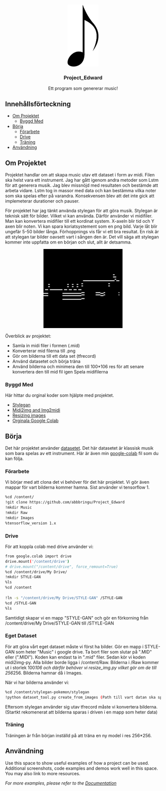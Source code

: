 
<!-- PROJECT SHIELDS -->
<!--
*** I'm using markdown "reference style" links for readability.
*** Reference links are enclosed in brackets [ ] instead of parentheses ( ).
*** See the bottom of this document for the declaration of the reference variables
*** for contributors-url, forks-url, etc. This is an optional, concise syntax you may use.
*** https://www.markdownguide.org/basic-syntax/#reference-style-links
-->
<!-- PROJECT LOGO -->
<br />
<p align="center">
  <a href="https://github.com/othneildrew/Best-README-Template">
    <img src="img/music_notes_PNG64.png" alt="logo" width="100" height="200">
  </a>

  <h3 align="center">Project_Edward</h3>

  <p align="center">
    Ett program som genererar music!




<!-- TABLE OF CONTENTS -->
## Innehållsförteckning

* [Om Projektet](#om-projektet)
  * [Byggd Med](#byggd-med)
* [Börja](#börja)
  * [Förarbete](#förarbete)
  * [Drive](#drive)
  * [Träning](#träning)
* [Användning](#användning)



<!-- ABOUT THE PROJECT -->
## Om Projektet

Projektet handlar om att skapa music utav ett dataset i form av midi. Filen ska helst vara ett instrument. Jag har gått igenom andra metoder som Lstm för att generera musik. Jag blev missnöjd med resultaten och bestämde att arbeta vidare. Lstm tog in massor med data och kan bestämma vilka noter som ska spelas efter på varandra. Konsekvensen blev att det inte gick att implemeterar durationer och pauser. 

För projektet har jag tänkt använda stylegan för att göra musik. Stylegan är teknisk sätt för bilder. Vilket vi kan använda. Därför använder vi midifiler. Man kan konvertera midifiler till ett kordinat system. X-axeln blir tid och Y axen blir noten. Vi kan spara koriatsystement som en png bild. Varje låt blir ungefär 5-50 bilder långa. Förhoppnings vis får vi ett bra resultat. En risk är att stylegan tar bilder oavsett vart i sången den är. Det vill säga att stylegan kommer inte uppfatta om en början och slut, allt är detsamma. 

<p align="center">
  <a href="https://github.com/othneildrew/Best-README-Template">
    <img src="img/210appass_1_Piano_6.png" alt="logo" width="256" height="256">
</a>

Överblick av projektet:
* Samla in midi filer i formen (.mid) 
* Konverterar mid filerna till .png
* Gör om bilderna till ett data set (tfrecord) 
* Använd datasetet och börja träna
* Använd bilderna och minimera den till 100*106 res för att senare konvertera den till mid fil igen
Spela midifilerna

### Byggd Med
Här hittar du orginal koder som hjälpte med projektet.
* [Stylegan](https://github.com/t04glovern/stylegan-pokemon)
* [Midi2img and Img2midi](https://github.com/mathigatti/midi2img)
* [Resizing images](https://auth0.com/blog/image-processing-in-python-with-pillow/)
* [Orginala Google Colab](https://colab.research.google.com/drive/1zPmnBwNix4wSARUZ9izE92t6TjzVqN2P#scrollTo=zh3adHVfo7yj)



<!-- GETTING STARTED -->
## Börja

Det här projektet använder [datasetet](https://www.kaggle.com/soumikrakshit/classical-music-midi). Det här datasetet är klassisk musik som bara spelas av ett instrument. 
Här är även min [google-colab](https://colab.research.google.com/drive/1HbpWlQ8gaTG6c4ps7POXD-sSs-6mbWLg#scrollTo=JF1mwki7pjZc) fil som du kan följa.

### Förarbete

Vi börjar med att clona det vi behöver för det här projektet. Vi gör även mappar för vart bilderna kommer hamna. 
Sist använder vi tensorflow 1.
```sh
%cd /content/
!git clone https://github.com/abbbringu/Project_Edward
!mkdir Music
!mkdir Raw
!mkdir Images
%tensorflow_version 1.x
```

### Drive

För att koppla colab med drive använder vi:
```sh
from google.colab import drive
drive.mount('/content/drive')
# drive.mount("/content/drive", force_remount=True)
%cd /content/drive/My Drive/
!mkdir STYLE-GAN
%ls
%cd /content

!ln -s "/content/drive/My Drive/STYLE-GAN" /STYLE-GAN
%cd /STYLE-GAN
%ls
```
Samtidigt skapar vi en mapp "STYLE-GAN" och gör en förkorning från /content/drive/My Drive/STYLE-GAN till /STYLE-GAN

### Eget Dataset

För att göra vårt eget dataset måste vi först ha bilder. Gör en mapp i STYLE-GAN som heter "Music" i google drive. Ta bort filer som slutar på ".MID" eller (".MIDI"). Koden kan endast ta in ".mid" filer. Sedan kör vi koden midi2img-py. Alla bilder borde ligga i /content/Raw. Bilderna i /Raw kommer ut i storlek 100*106 och därför behöver vi resize_img.py vilket gör om de till 256*256. Bilderna hamnar då i Images. 

När vi har bilderna använder vi:
```sh
%cd /content/stylegan-pokemon/stylegan
!python dataset_tool.py create_from_images (Path till vart datan ska sparas) (/content/Images/)
```
Eftersom stylegan använder sig utav tfrecord måste vi konvertera bilderna. (Startkt rekomenerat att bilderna sparas i driven i en mapp som heter data)

### Träning

Träningen är från början inställd på att träna en ny model i res 256*256. 

<!-- USAGE EXAMPLES -->
## Användning

Use this space to show useful examples of how a project can be used. Additional screenshots, code examples and demos work well in this space. You may also link to more resources.

_For more examples, please refer to the [Documentation](https://example.com)_
